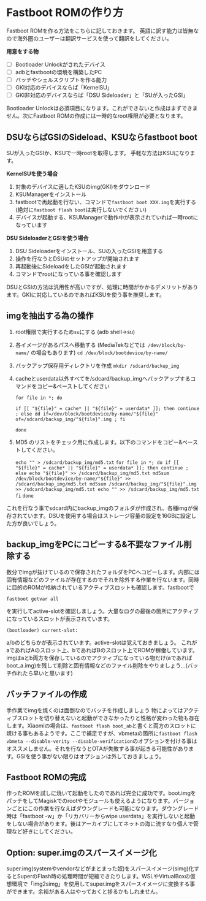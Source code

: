 ﻿# Fastboot ROMの作り方
Fastboot ROMを作る方法をこちらに記しておきます。
英語に訳す能力は皆無なので海外圏のユーザーは翻訳サービスを使って翻訳をしてください。

**用意をする物**

 - [ ] Bootloader Unlockがされたデバイス
 - [ ] adbとfastbootの環境を構築したPC
 - [ ] バッチやシェルスクリプトを作る能力
 - [ ] GKI対応のデバイスならば「KernelSU」
 - [ ] GKI非対応のデバイスならば「DSU Sideloader」と「SUが入ったGSI」

Bootloader Unlockは必須項目になります。これができないと作成はまずできません。次にFastboot ROMの作成には一時的なroot権限が必要となります。

## DSUならばGSIのSideload、KSUならfastboot boot
SUが入ったGSIか、KSUで一時rootを取得します。
手軽な方法はKSUになります。

**KernelSUを使う場合**
 1. 対象のデバイスに適したKSUのimg(GKI)をダウンロード
 2. KSUManagerをインストール
 3. fastbootで再起動を行ない、コマンドで`fastboot boot XXX.img`を実行する (絶対に`fastboot flash boot`は実行しないでください)
 4. デバイスが起動する、KSUManagerで動作中が表示されていれば一時rootになっています

**DSU SideloaderとGSIを使う場合**
 1. DSU Sideloaderをインストール、SUの入ったGSIを用意する
 2. 操作を行なうとDSUのセットアップが開始されます
 3. 再起動後にSideloadをしたGSIが起動されます
 4. コマンドでrootになっている事を確認します

DSUとGSIの方法は汎用性が高いですが、処理に時間がかかるデメリットがあります。GKIに対応しているのであればKSUを使う事を推奨します。

## imgを抽出する為の操作

 1. root権限で実行するため`su`にする (adb shell→su)
 2. 各イメージがあるパスへ移動する (MediaTekなどでは` /dev/block/by-name/` の場合もあります)
`cd /dev/block/bootdevice/by-name/`
3. バックアップ保存用ディレクトリを作成
`mkdir /sdcard/backup_img`
4. cacheとuserdata以外すべてを/sdcard/backup_imgへバックアップするコマンドをコピー&ペーストしてください

    `for file in *; do`
    
    `if [[ "${file}" = cache* || "${file}" = userdata* ]]; then continue ; else dd if=/dev/block/bootdevice/by-name/"${file}" of=/sdcard/backup_img/"${file}".img ; fi`
    
    `done`

5. MD5 のリストをチェック用に作成します。以下のコマンドをコピー&ペーストしてください。

    `echo "" > /sdcard/backup_img/md5.txt`
    `for file in *; do
        if [[ "${file}" = cache* || "${file}" = userdata* ]]; then continue ; else
    	echo "${file}" >> /sdcard/backup_img/md5.txt
    	md5sum /dev/block/bootdevice/by-name/"${file}" >> /sdcard/backup_img/md5.txt
    	md5sum /sdcard/backup_img/"${file}".img >> /sdcard/backup_img/md5.txt
    	echo "" >> /sdcard/backup_img/md5.txt
        fi`
    `done`

これを行なう事でsdcard内にbackup_imgのフォルダが作成され、各種imgが保存されています。DSUを使用する場合はストレージ容量の設定を16GBに設定した方が良いでしょう。

## backup_imgをPCにコピーする&不要なファイル削除する

数分でimgが抜けているので保存されたフォルダをPCへコピーします。内部には固有情報などのファイルが存在するのでそれを除外する作業を行ないます。同時に目的のROMが格納されているアクティブスロットも確認します。fastbootで

    fastboot getvar all
を実行してactive-slotを確認しましょう。大量なログの最後の箇所にアクティブになっているスロットが表示されています。

    (bootloader) current-slot: 

a/bのどちらかが表示されています。active-slotは覚えておきましょう。
これがaであればAのスロット上、bであればBのスロット上でROMが稼働しています。imgはaとb両方を保存しているのでアクティブになっている物だけ(aであればboot_a.img)を残して削除と固有情報などのファイル削除をやりましょう…(バッチ作れたら早いと思います)

## バッチファイルの作成
手作業でimgを焼くのは面倒なのでバッチを作成しましょう
物によってはアクティブスロットを切り替えないと起動ができなかったりと性格が変わった物も存在します。Xiaomiの場合は、`fastboot flash boot_ab`と書くと両方のスロットに焼ける事もあるようです。ここで補足ですが、vbmetaの箇所に`fastboot flash vbmeta --disable-verity --disable-verification`のオプションを付ける事はオススメしません。それを行なうとOTAが失敗する事が起きる可能性があります。GSIを使う事がない限りはオプションは外しておきましょう。

## Fastboot ROMの完成
作ったROMを試しに焼いて起動をしたのであれば完全に成功です。boot.imgをパッチをしてMagiskでのrootやモジュールも使えるようになります。バージョンごとにこの作業を行なえばダウングレードも可能になります。ダウングレード時は「fastboot -w」か「リカバリーからwipe userdata」を実行しないと起動をしない場合があります。後はアーカイブにしてネットの海に流すなり個人で管理など好きにしてください。

## Option: super.imgのスパースイメージ化
super.img(systemやvendorなどがまとまった奴)をスパースイメージ(simg)化するとSuperのFlash時の処理時間が短縮できたりします。WSLやVirtualBoxの仮想環境で「img2simg」を使用してsuper.imgをスパースイメージに変換する事ができます。余裕がある人はやっておくと捗るかもしれません。
